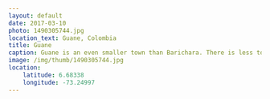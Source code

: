 ```yaml
---
layout: default
date: 2017-03-10
photo: 1490305744.jpg
location_text: Guane, Colombia
title: Guane
caption: Guane is an even smaller town than Barichara. There is less tourism, less money, less everything there but that also makes the charm of the town!
image: /img/thumb/1490305744.jpg
location:
    latitude: 6.68338
    longitude: -73.24997
---
```

